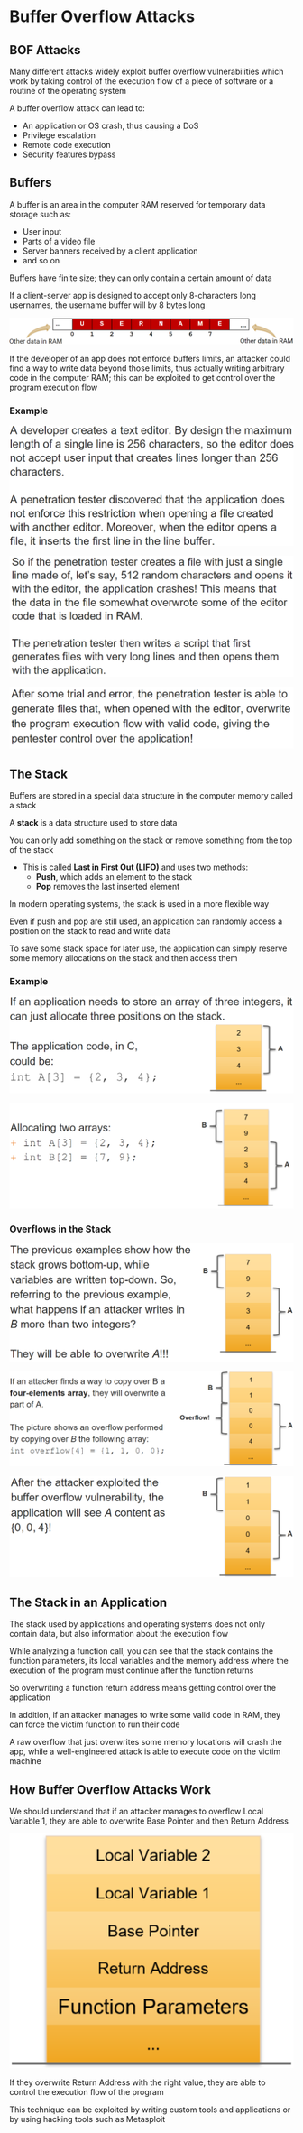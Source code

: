 # Buffer Overflow Attacks

## BOF Attacks

Many different attacks widely exploit buffer overflow vulnerabilities which work by taking control of the execution flow of a piece of software or a routine of the operating system

A buffer overflow attack can lead to:

* An application or OS crash, thus causing a DoS
* Privilege escalation
* Remote code execution
* Security features bypass

## Buffers

A buffer is an area in the computer RAM reserved for temporary data storage such as:

* User input
* Parts of a video file
* Server banners received by a client application
* and so on

Buffers have finite size; they can only contain a certain amount of data

If a client-server app is designed to accept only 8-characters long usernames, the username buffer will by 8 bytes long

![](<../../../../.gitbook/assets/image (14) (1).png>)

If the developer of an app does not enforce buffers limits, an attacker could find a way to write data beyond those limits, thus actually writing arbitrary code in the computer RAM; this can be exploited to get control over the program execution flow

### Example

![](<../../../../.gitbook/assets/image (12) (1).png>)

![](<../../../../.gitbook/assets/image (10) (1).png>)

![](<../../../../.gitbook/assets/image (33) (1) (1) (1).png>)

## The Stack

Buffers are stored in a special data structure in the computer memory called a stack

A **stack** is a data structure used to store data

You can only add something on the stack or remove something from the top of the stack

* This is called **Last in First Out (LIFO)** and uses two methods:
  * **Push**, which adds an element to the stack
  * **Pop** removes the last inserted element

In modern operating systems, the stack is used in a more flexible way

Even if push and pop are still used, an application can randomly access a position on the stack to read and write data

To save some stack space for later use, the application can simply reserve some memory allocations on the stack and then access them

### Example

![](<../../../../.gitbook/assets/image (26) (1) (1).png>)

![](<../../../../.gitbook/assets/image (16) (1) (1).png>)

### Overflows in the Stack

![](<../../../../.gitbook/assets/image (31) (1) (1) (1).png>)

![](<../../../../.gitbook/assets/image (13).png>)

![](<../../../../.gitbook/assets/image (6) (1).png>)

## The Stack in an Application

The stack used by applications and operating systems does not only contain data, but also information about the execution flow

While analyzing a function call, you can see that the stack contains the function parameters, its local variables and the memory address where the execution of the program must continue after the function returns

So overwriting a function return address means getting control over the application

In addition, if an attacker manages to write some valid code in RAM, they can force the victim function to run their code

A raw overflow that just overwrites some memory locations will crash the app, while a well-engineered attack is able to execute code on the victim machine

## How Buffer Overflow Attacks Work

We should understand that if an attacker manages to overflow Local Variable 1, they are able to overwrite Base Pointer and then Return Address

![](<../../../../.gitbook/assets/image (15) (1) (1).png>)

If they overwrite Return Address with the right value, they are able to control the execution flow of the program

This technique can be exploited by writing custom tools and applications or by using hacking tools such as Metasploit
